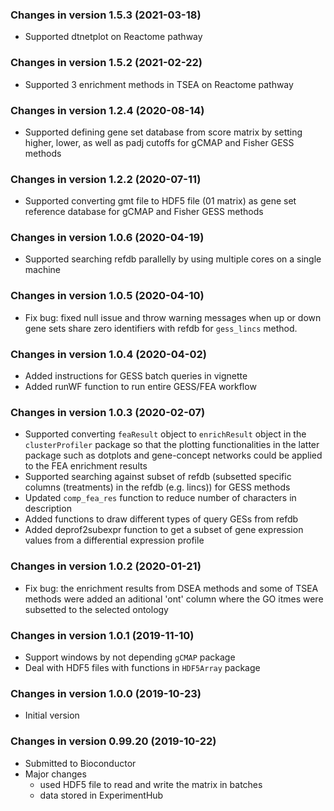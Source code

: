 ### Changes in version 1.5.3 (2021-03-18)
+ Supported dtnetplot on Reactome pathway

### Changes in version 1.5.2 (2021-02-22)
+ Supported 3 enrichment methods in TSEA on Reactome pathway

### Changes in version 1.2.4 (2020-08-14)
+ Supported defining gene set database from score matrix by setting higher, lower,
as well as padj cutoffs for gCMAP and Fisher GESS methods

### Changes in version 1.2.2 (2020-07-11)
+ Supported converting gmt file to HDF5 file (01 matrix) as gene set reference 
database for gCMAP and Fisher GESS methods

### Changes in version 1.0.6 (2020-04-19)
+ Supported searching refdb parallelly by using multiple cores on a single machine

### Changes in version 1.0.5 (2020-04-10)
+ Fix bug: fixed null issue and throw warning messages when up or down gene 
sets share zero identifiers with refdb for `gess_lincs` method. 

### Changes in version 1.0.4 (2020-04-02)
+ Added instructions for GESS batch queries in vignette
+ Added runWF function to run entire GESS/FEA workflow

### Changes in version 1.0.3 (2020-02-07)
+ Supported converting `feaResult` object to `enrichResult` object in the
`clusterProfiler` package so that the plotting functionalities in the latter 
package such as dotplots and gene-concept networks could be applied to the
FEA enrichment results
+ Supported searching against subset of refdb (subsetted specific columns 
(treatments) in the refdb (e.g. lincs)) for GESS methods
+ Updated `comp_fea_res` function to reduce number of characters in description
+ Added functions to draw different types of query GESs from refdb
+ Added deprof2subexpr function to get a subset of gene expression values from 
a differential expression profile

### Changes in version 1.0.2 (2020-01-21)
+ Fix bug: the enrichment results from DSEA methods and some of TSEA methods
were added an aditional 'ont' column where the GO itmes were subsetted to the 
selected ontology

### Changes in version 1.0.1 (2019-11-10)
+ Support windows by not depending `gCMAP` package
+ Deal with HDF5 files with functions in `HDF5Array` package

### Changes in version 1.0.0 (2019-10-23)
+ Initial version 

### Changes in version 0.99.20 (2019-10-22)
+ Submitted to Bioconductor
+ Major changes
  - used HDF5 file to read and write the matrix in batches
  - data stored in ExperimentHub
